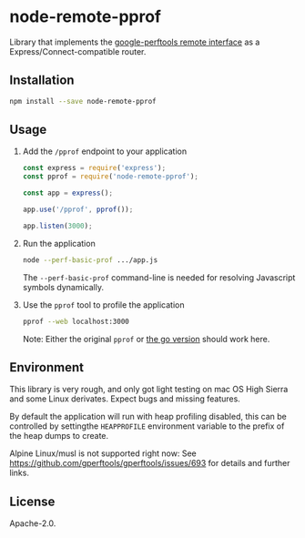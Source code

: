# node-remote-pprof

Library that implements the [google-perftools remote interface](http://gperftools.github.io/gperftools/pprof_remote_servers.html) as a Express/Connect-compatible router.

## Installation

```sh
npm install --save node-remote-pprof
```

## Usage

1. Add the `/pprof` endpoint to your application

   ```js
   const express = require('express');
   const pprof = require('node-remote-pprof');

   const app = express();

   app.use('/pprof', pprof());

   app.listen(3000);
   ```

2. Run the application
   ```sh
   node --perf-basic-prof .../app.js
   ```

   The `--perf-basic-prof` command-line is needed for resolving Javascript symbols dynamically.

3. Use the `pprof` tool to profile the application
   ```sh
   pprof --web localhost:3000
   ```
   
   Note: Either the original `pprof` or [the go version](https://github.com/google/pprof) should work here.

## Environment

This library is very rough, and only got light testing on mac OS High Sierra and some Linux derivates. Expect bugs and missing features.

By default the application will run with heap profiling disabled, this can be controlled by settingthe `HEAPPROFILE` environment variable to the prefix of the heap dumps to create.

Alpine Linux/musl is not supported right now: See https://github.com/gperftools/gperftools/issues/693 for details and further links.

## License

Apache-2.0.


